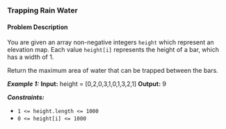 ### Trapping Rain Water

#### Problem Description

You are given an array non-negative integers `height` which represent an elevation map. Each value `height[i]` represents the height of a bar, which has a width of 1.

Return the maximum area of water that can be trapped between the bars.

**_Example 1:_**
**Input:** height = [0,2,0,3,1,0,1,3,2,1]
**Output:** 9

**_Constraints:_**

- `1 <= height.length <= 1000`
- `0 <= height[i] <= 1000`
